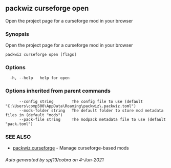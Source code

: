 ## packwiz curseforge open

Open the project page for a curseforge mod in your browser

### Synopsis

Open the project page for a curseforge mod in your browser

```
packwiz curseforge open [flags]
```

### Options

```
  -h, --help   help for open
```

### Options inherited from parent commands

```
      --config string        The config file to use (default "C:\Users\comp500\AppData\Roaming\packwiz\.packwiz.toml")
      --mods-folder string   The default folder to store mod metadata files in (default "mods")
      --pack-file string     The modpack metadata file to use (default "pack.toml")
```

### SEE ALSO

* [packwiz curseforge](packwiz_curseforge.md)	 - Manage curseforge-based mods

###### Auto generated by spf13/cobra on 4-Jun-2021
